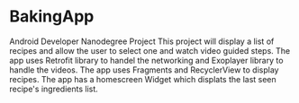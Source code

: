 # BakingApp
Android Developer Nanodegree Project
This project will display a list of recipes and allow the user to select one and watch video guided steps.
The app uses Retrofit library to handel the networking and Exoplayer library to handle the videos. 
The app uses Fragments and RecyclerView to display recipes.
The app has a homescreen Widget which displats the last seen recipe's ingredients list. 
